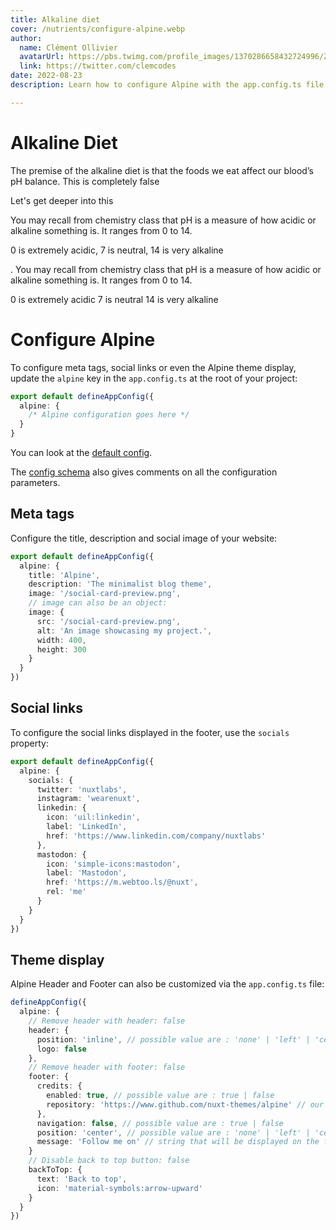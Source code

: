 ```yaml
---
title: Alkaline diet
cover: /nutrients/configure-alpine.webp
author:
  name: Clément Ollivier
  avatarUrl: https://pbs.twimg.com/profile_images/1370286658432724996/ZMSDzzIi_400x400.jpg
  link: https://twitter.com/clemcodes
date: 2022-08-23
description: Learn how to configure Alpine with the app.config.ts file.

---
```


# Alkaline Diet

The premise of the alkaline diet is that the foods we eat affect our blood’s pH balance.
This is completely false

Let's get deeper into this  

You may recall from chemistry class that pH is a measure of how acidic or alkaline something is. It ranges from 0 to 14.

0 is extremely acidic, 7 is neutral, 14 is very alkaline


. You may recall from chemistry class that pH is a measure of how acidic or alkaline something is. It ranges from 0 to 14.

0 is extremely acidic
7 is neutral
14 is very alkaline

# Configure Alpine

To configure meta tags, social links or even the Alpine theme display, update the `alpine` key in the `app.config.ts` at the root of your project:

```ts [app.config.ts]
export default defineAppConfig({
  alpine: {
    /* Alpine configuration goes here */
  }
}
```

You can look at the [default config](https://github.com/nuxt-themes/alpine/tree/main/app.config.ts).

The [config schema](https://github.com/nuxt-themes/alpine/tree/main/app.config.ts) also gives comments on all the configuration parameters.

## Meta tags

Configure the title, description and social image of your website:

```ts [app.config.ts]
export default defineAppConfig({
  alpine: {
    title: 'Alpine',
    description: 'The minimalist blog theme',
    image: '/social-card-preview.png',
    // image can also be an object:
    image: {
      src: '/social-card-preview.png',
      alt: 'An image showcasing my project.',
      width: 400,
      height: 300
    }
  }
})
```

## Social links

To configure the social links displayed in the footer, use the `socials` property:

```ts [app.config.ts]
export default defineAppConfig({
  alpine: {
    socials: {
      twitter: 'nuxtlabs',
      instagram: 'wearenuxt',
      linkedin: {
        icon: 'uil:linkedin',
        label: 'LinkedIn',
        href: 'https://www.linkedin.com/company/nuxtlabs'
      },
      mastodon: {
        icon: 'simple-icons:mastodon',
        label: 'Mastodon',
        href: 'https://m.webtoo.ls/@nuxt',
        rel: 'me'
      }
    }
  }
})
```

## Theme display

Alpine Header and Footer can also be customized via the `app.config.ts` file:

```ts [app.config.ts]
defineAppConfig({
  alpine: {
    // Remove header with header: false
    header: {
      position: 'inline', // possible value are : 'none' | 'left' | 'center' | 'right' | 'inline'
      logo: false
    },
    // Remove header with footer: false
    footer: {
      credits: {
        enabled: true, // possible value are : true | false
        repository: 'https://www.github.com/nuxt-themes/alpine' // our github repository
      },
      navigation: false, // possible value are : true | false
      position: 'center', // possible value are : 'none' | 'left' | 'center' | 'right'
      message: 'Follow me on' // string that will be displayed on the footer (leave empty or delete to disable)
    }
    // Disable back to top button: false
    backToTop: {
      text: 'Back to top',
      icon: 'material-symbols:arrow-upward'
    }
  }
})
```
